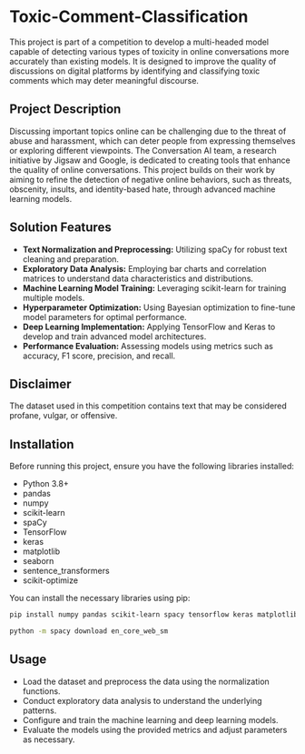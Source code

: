 # Toxic-Comment-Classification

This project is part of a competition to develop a multi-headed model capable of detecting various types of toxicity in online conversations more accurately than existing models. It is designed to improve the quality of discussions on digital platforms by identifying and classifying toxic comments which may deter meaningful discourse.

## Project Description

Discussing important topics online can be challenging due to the threat of abuse and harassment, which can deter people from expressing themselves or exploring different viewpoints. The Conversation AI team, a research initiative by Jigsaw and Google, is dedicated to creating tools that enhance the quality of online conversations. This project builds on their work by aiming to refine the detection of negative online behaviors, such as threats, obscenity, insults, and identity-based hate, through advanced machine learning models.

## Solution Features

- **Text Normalization and Preprocessing:** Utilizing spaCy for robust text cleaning and preparation.
- **Exploratory Data Analysis:** Employing bar charts and correlation matrices to understand data characteristics and distributions.
- **Machine Learning Model Training:** Leveraging scikit-learn for training multiple models.
- **Hyperparameter Optimization:** Using Bayesian optimization to fine-tune model parameters for optimal performance.
- **Deep Learning Implementation:** Applying TensorFlow and Keras to develop and train advanced model architectures.
- **Performance Evaluation:** Assessing models using metrics such as accuracy, F1 score, precision, and recall.

## Disclaimer

The dataset used in this competition contains text that may be considered profane, vulgar, or offensive.

## Installation

Before running this project, ensure you have the following libraries installed:

- Python 3.8+
- pandas
- numpy
- scikit-learn
- spaCy
- TensorFlow
- keras
- matplotlib
- seaborn
- sentence_transformers
- scikit-optimize

You can install the necessary libraries using pip:

```bash
pip install numpy pandas scikit-learn spacy tensorflow keras matplotlib seaborn sentence_transformers scikit-optimize

python -m spacy download en_core_web_sm
```

## Usage

- Load the dataset and preprocess the data using the normalization functions.
- Conduct exploratory data analysis to understand the underlying patterns.
- Configure and train the machine learning and deep learning models.
- Evaluate the models using the provided metrics and adjust parameters as necessary.

